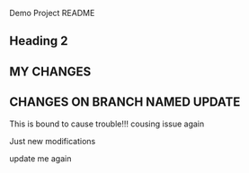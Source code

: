 Demo Project README

##  Heading 2

## MY CHANGES

## CHANGES ON BRANCH NAMED UPDATE
This is bound to cause trouble!!!
cousing issue again


Just new modifications

update me again